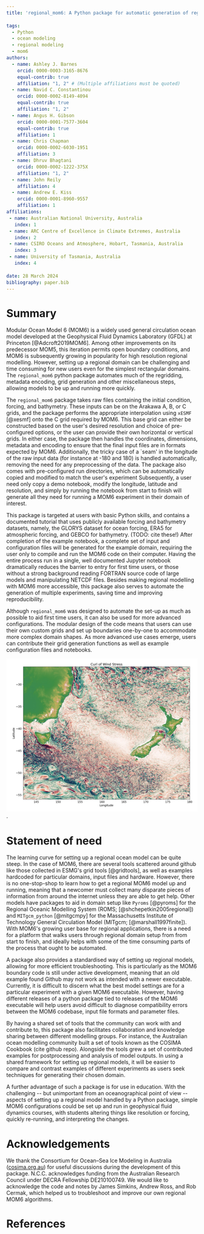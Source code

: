 ```yaml
---
title: 'regional_mom6: A Python package for automatic generation of regional configurations for the Modular Ocean Model 6'

tags:
  - Python
  - ocean modeling
  - regional modeling
  - mom6
authors:
  - name: Ashley J. Barnes
    orcid: 0000-0003-3165-8676
    equal-contrib: true
    affiliation: "1, 2" # (Multiple affiliations must be quoted)
  - name: Navid C. Constantinou
    orcid: 0000-0002-8149-4094
    equal-contrib: true
    affiliation: "1, 2"  
  - name: Angus H. Gibson
    orcid: 0000-0001-7577-3604
    equal-contrib: true
    affiliation: 1
  - name: Chris Chapman
    orcid: 0000-0002-6030-1951
    affiliation: 3
  - name: Dhruv Bhagtani
    orcid: 0000-0002-1222-375X
    affiliation: "1, 2"
  - name: John Reily
    affiliation: 4
  - name: Andrew E. Kiss
    orcid: 0000-0001-8960-9557
    affiliation: 1
affiliations:
 - name: Australian National University, Australia
   index: 1
 - name: ARC Centre of Excellence in Climate Extremes, Australia
   index: 2
 - name: CSIRO Oceans and Atmosphere, Hobart, Tasmania, Australia
   index: 3
 - name: University of Tasmania, Australia
   index: 4

date: 28 March 2024
bibliography: paper.bib
---
```



# Summary

Modular Ocean Model 6 (MOM6) is a widely used general circulation ocean model developed at the Geophysical Fluid Dynamics Laboratory (GFDL) at Princeton [@Adcroft2019MOM6].
Among other improvements on its predecessor MOM5, this iteration permits open boundary conditions, and MOM6 is subsequently growing in popularity for high resolution regional modelling.
However, setting up a regional domain can be challenging and time consuming for new users even for the simplest rectangular domains.
The `regional_mom6` python package automates much of the regridding, metadata encoding, grid generation and other miscellaneous steps, allowing models to be up and running more quickly.

The `regional_mom6` package takes raw files containing the initial condition, forcing, and bathymetry.
These inputs can be on the Arakawa A, B, or C grids, and the package performs the appropriate interpolation using `xESMF` [@xesmf] onto the C grid required by MOM6.
This base grid can either be constructed based on the user's desired resolution and choice of pre-configured options, or the user can provide their own horizontal or vertical grids.
In either case, the package then handles the coordinates, dimensions, metadata and encoding to ensure that the final input files are in formats expected by MOM6.
Additionally, the tricky case of a `seam' in the longitude of the raw input data (for instance at -180 and 180) is handled automatically, removing the need for any preprocessing of the data. 
The package also comes with pre-configured run directories, which can be automatically copied and modified to match the user's experiment
Subsequently, a user need only copy a demo notebook, modify the longitude, latitude and resolution, and simply by running the notebook from start to finish will generate all they need for running a MOM6 experiment in their domain of interest.

This package is targeted at users with basic Python skills, and contains a documented tutorial that uses publicly available forcing and bathymetry datasets, namely, the GLORYS dataset for ocean forcing, ERA5 for atmospheric forcing, and GEBCO for bathymetry. (TODO: cite these!)
After completion of the example notebook, a complete set of input and configuration files will be generated for the example domain, requiring the user only to compile and run the MOM6 code on their computer.
Having the entire process run in a single, well documented Jupyter notebook dramatically reduces the barrier to entry for first time users, or those without a strong background reading FORTRAN source code of large models and manipulating NETCDF files.
Besides making regional modelling with MOM6 more accessible, this package also serves to automate the generation of multiple experiments, saving time and improving reproducibility. 

Although `regional_mom6` was designed to automate the set-up as much as possible to aid first time users, it can also be used for more advanced configurations.
The modular design of the code means that users can use their own custom grids and set up boundaries one-by-one to accommodate more complex domain shapes.
As more advanced use cases emerge, users can contribute their grid generation functions as well as example configuration files and notebooks. 

![The curl of the wind stress from a regional MOM6 simulation in the Tasman sea. [ADD COLORBAR + Units] [ADD DETAILS FOR REPRODUCING SIMULATION, EG CITE A GITHUB REPO?] \label{fig:example}](tasman-windstress-curl.png).

# Statement of need

The learning curve for setting up a regional ocean model can be quite steep.
In the case of MOM6, there are several tools scattered around github like those collected in ESMG's grid tools [@gridtools], as well as examples hardcoded for particular domains, input files and hardware.
However, there is no one-stop-shop to learn how to get a regional MOM6 model up and running, meaning that a newcomer must collect many disparate pieces of information from around the internet unless they are able to get help.
Other models have packages to aid in domain setup like `Pyroms` [@pyroms] for the Regional Oceanic Modelling System (ROMS; [@shchepetkin2005regional]) and `MITgcm_python` [@mitgcmpy] for the Massachusetts Institute of Technology General Circulation Model (MITgcm; [@marshall1997finite]).
With MOM6's growing user base for regional applications, there is a need for a platform that walks users through regional domain setup from from start to finish, and ideally helps with some of the time consuming parts of the process that ought to be automated.

A package also provides a standardised way of setting up regional models, allowing for more efficient troubleshooting. 
This is particularly as the MOM6 boundary code is still under active development, meaning that an old example found Github may not work as intended with a newer executable.
Currently, it is difficult to discern what the best model settings are for a particular experiment with a given MOM6 executable. 
However, having different releases of a python package tied to releases of the MOM6 executable will help users avoid difficult to diagnose compatibility errors between the MOM6 codebase, input file formats and parameter files.

By having a shared set of tools that the community can work with and contribute to, this package also facilitates collaboration and knowledge sharing between different modelling groups. 
For instance, the Australian ocean modelling community built a set of tools known as the COSIMA Cookbook (cite github repo). Alongside the tools grew a set of contributed examples for postprocessing and analysis of model outputs.
In using a shared framework for setting up regional models, it will be easier to compare and contrast examples of different experiments as users seek techniques for generating their chosen domain.

A further advantage of such a package is for use in education. 
With the challenging -- but unimportant from an oceanographical point of view -- aspects of setting up a regional model handled by a Python package, simple MOM6 configurations could be set up and run in geophysical fluid dynamics courses, with students altering things like resolution or forcing, quickly re-running, and interpreting the changes.

# Acknowledgements

We thank the Consortium for Ocean–Sea Ice Modeling in Australia ([cosima.org.au](https://cosima.org.au)) for useful discussions during the development of this package.
N.C.C. acknowledges funding from the Australian Research Council under DECRA Fellowship DE210100749.
We would like to acknowledge the code and notes by James Simkins, Andrew Ross, and Rob Cermak, which helped us to troubleshoot and improve our own regional MOM6 algorithms.

# References
